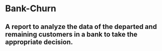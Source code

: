 # Bank-Churn
## A report to analyze the data of the departed and remaining customers in a bank to take the appropriate decision.

